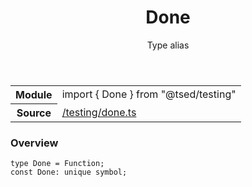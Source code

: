 
<header class="symbol-info-header"><h1 id="done">Done</h1><label class="symbol-info-type-label type">Type alias</label></header>
<!-- summary -->
<section class="symbol-info"><table class="is-full-width"><tbody><tr><th>Module</th><td><div class="lang-typescript"><span class="token keyword">import</span> { Done }&nbsp;<span class="token keyword">from</span>&nbsp;<span class="token string">"@tsed/testing"</span></div></td></tr><tr><th>Source</th><td><a href="https://github.com/Romakita/ts-express-decorators/blob/v4.19.1/src//testing/done.ts#L0-L0">/testing/done.ts</a></td></tr></tbody></table></section>
<!-- overview -->


### Overview


<pre><code class="typescript-lang ">type Done = Function<span class="token punctuation">;</span>
<span class="token keyword">const</span> Done<span class="token punctuation">:</span> unique symbol<span class="token punctuation">;</span></code></pre>


<!-- Parameters -->

<!-- Description -->

<!-- Members -->

